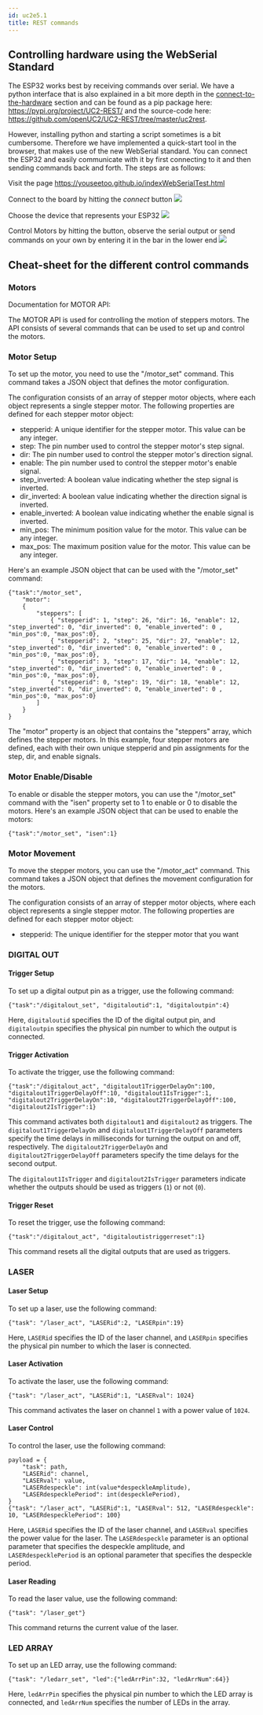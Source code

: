 ```yaml
---
id: uc2e5.1
title: REST commands
---
```


## Controlling hardware using the WebSerial Standard

The ESP32 works best by receiving commands over serial. We have a python interface that is also explained in a bit more depth in the [connect-to-the-hardware](./06_Connect_to_Hardware.md) section and can be found as a pip package here: https://pypi.org/project/UC2-REST/ and the source-code here: https://github.com/openUC2/UC2-REST/tree/master/uc2rest.

However, installing python and starting a script sometimes is a bit cumbersome. Therefore we have implemented a quick-start tool in the browser, that makes use of the new WebSerial standard. You can connect the ESP32 and easily communicate with it by first connecting to it and then sending commands back and forth. The steps are as follows:

Visit the page https://youseetoo.github.io/indexWebSerialTest.html

Connect to the board by hitting the *connect* button
![](./IMAGES/webserial_3.png)

Choose the device that represents your ESP32
![](./IMAGES/webserial_2.png)

Control Motors by hitting the button, observe the serial output or send commands on your own by entering it in the bar in the lower end
![](./IMAGES/webserial_1.png)

## Cheat-sheet for the different control commands

### Motors


Documentation for MOTOR API:

The MOTOR API is used for controlling the motion of steppers motors. The API consists of several commands that can be used to set up and control the motors.

### Motor Setup

To set up the motor, you need to use the "/motor_set" command. This command takes a JSON object that defines the motor configuration.

The configuration consists of an array of stepper motor objects, where each object represents a single stepper motor. The following properties are defined for each stepper motor object:

- stepperid: A unique identifier for the stepper motor. This value can be any integer.
- step: The pin number used to control the stepper motor's step signal.
- dir: The pin number used to control the stepper motor's direction signal.
- enable: The pin number used to control the stepper motor's enable signal.
- step_inverted: A boolean value indicating whether the step signal is inverted.
- dir_inverted: A boolean value indicating whether the direction signal is inverted.
- enable_inverted: A boolean value indicating whether the enable signal is inverted.
- min_pos: The minimum position value for the motor. This value can be any integer.
- max_pos: The maximum position value for the motor. This value can be any integer.

Here's an example JSON object that can be used with the "/motor_set" command:

```
{"task":"/motor_set",
    "motor":
    {
        "steppers": [
            { "stepperid": 1, "step": 26, "dir": 16, "enable": 12, "step_inverted": 0, "dir_inverted": 0, "enable_inverted": 0 , "min_pos":0, "max_pos":0},
			{ "stepperid": 2, "step": 25, "dir": 27, "enable": 12, "step_inverted": 0, "dir_inverted": 0, "enable_inverted": 0 , "min_pos":0, "max_pos":0},
			{ "stepperid": 3, "step": 17, "dir": 14, "enable": 12, "step_inverted": 0, "dir_inverted": 0, "enable_inverted": 0 , "min_pos":0, "max_pos":0},
			{ "stepperid": 0, "step": 19, "dir": 18, "enable": 12, "step_inverted": 0, "dir_inverted": 0, "enable_inverted": 0 , "min_pos":0, "max_pos":0}
        ]
    }
}
```

The "motor" property is an object that contains the "steppers" array, which defines the stepper motors. In this example, four stepper motors are defined, each with their own unique stepperid and pin assignments for the step, dir, and enable signals.

### Motor Enable/Disable

To enable or disable the stepper motors, you can use the "/motor_set" command with the "isen" property set to 1 to enable or 0 to disable the motors. Here's an example JSON object that can be used to enable the motors:

```
{"task":"/motor_set", "isen":1}
```

### Motor Movement

To move the stepper motors, you can use the "/motor_act" command. This command takes a JSON object that defines the movement configuration for the motors.

The configuration consists of an array of stepper motor objects, where each object represents a single stepper motor. The following properties are defined for each stepper motor object:

- stepperid: The unique identifier for the stepper motor that you want

### DIGITAL OUT

#### Trigger Setup

To set up a digital output pin as a trigger, use the following command:

```
{"task":"/digitalout_set", "digitaloutid":1, "digitaloutpin":4}
```

Here, `digitaloutid` specifies the ID of the digital output pin, and `digitaloutpin` specifies the physical pin number to which the output is connected.

#### Trigger Activation

To activate the trigger, use the following command:

```
{"task":"/digitalout_act", "digitalout1TriggerDelayOn":100, "digitalout1TriggerDelayOff":10, "digitalout1IsTrigger":1,  "digitalout2TriggerDelayOn":10, "digitalout2TriggerDelayOff":100, "digitalout2IsTrigger":1}
```

This command activates both `digitalout1` and `digitalout2` as triggers. The `digitalout1TriggerDelayOn` and `digitalout1TriggerDelayOff` parameters specify the time delays in milliseconds for turning the output on and off, respectively. The `digitalout2TriggerDelayOn` and `digitalout2TriggerDelayOff` parameters specify the time delays for the second output.

The `digitalout1IsTrigger` and `digitalout2IsTrigger` parameters indicate whether the outputs should be used as triggers (`1`) or not (`0`).

#### Trigger Reset

To reset the trigger, use the following command:

```
{"task":"/digitalout_act", "digitaloutistriggerreset":1}
```

This command resets all the digital outputs that are used as triggers.


### LASER

#### Laser Setup

To set up a laser, use the following command:

```
{"task": "/laser_act", "LASERid":2, "LASERpin":19}
```

Here, `LASERid` specifies the ID of the laser channel, and `LASERpin` specifies the physical pin number to which the laser is connected.

#### Laser Activation

To activate the laser, use the following command:

```
{"task": "/laser_act", "LASERid":1, "LASERval": 1024}
```

This command activates the laser on channel `1` with a power value of `1024`.

#### Laser Control

To control the laser, use the following command:

```
payload = {
    "task": path,
    "LASERid": channel,
    "LASERval": value,
    "LASERdespeckle": int(value*despeckleAmplitude),
    "LASERdespecklePeriod": int(despecklePeriod),
}
{"task": "/laser_act", "LASERid":1, "LASERval": 512, "LASERdespeckle": 10, "LASERdespecklePeriod": 100}
```

Here, `LASERid` specifies the ID of the laser channel, and `LASERval` specifies the power value for the laser. The `LASERdespeckle` parameter is an optional parameter that specifies the despeckle amplitude, and `LASERdespecklePeriod` is an optional parameter that specifies the despeckle period.

#### Laser Reading

To read the laser value, use the following command:

```
{"task": "/laser_get"}
```

This command returns the current value of the laser.

### LED ARRAY

To set up an LED array, use the following command:

```
{"task": "/ledarr_set", "led":{"ledArrPin":32, "ledArrNum":64}}
```

Here, `ledArrPin` specifies the physical pin number to which the LED array is connected, and `ledArrNum` specifies the number of LEDs in the array.
